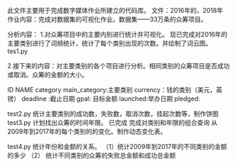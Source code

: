 此文件主要用于完成数字媒体作业所建立的代码库。
文件：2016年的，2018年
作业内容：完成对数据集的可视化作业。数据集——33万条的众筹项目。

分析内容：
1.对众筹项目中的主要内别进行统计并可视化。 现已完成对2016年的主要类别进行了词频统计，统计了每个类别出现的次数。并绘制了词云图。
tes1.py

2.接下来的内容：对主要类别的各个项目进行分析。相同类别的众筹项目是否成功或取消。众筹的金额的大小。

ID
NAME
category
main_category:主要类别
currency：钱的类别（美元，英镑）
deadline :截止日期
gpal: 目标金额
launched:举办日期
pledged:


test2.py 	统计主要类别的成功数，失败数，取消次数，挂起次数等，制作饼图
test3.py  	计划找出众筹的时间年限。  已完成 完成对类别和年限的组合查询 从2009年到2017年的每个类别的的变化。制作动态变化表。

test4.py   统计年份和金额的关系。  （1）统计2009年到2017年的不同类别的金额的多少
							    （2） 统计不同类别的众筹的失败总金额和成功总金额



